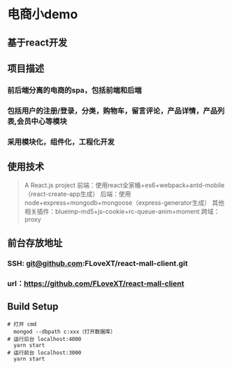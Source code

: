 # 电商小demo
## 基于react开发

## 项目描述
### 前后端分离的电商的spa，包括前端和后端
### 包括用户的注册/登录，分类，购物车，留言评论，产品详情，产品列表,会员中心等模块
### 采用模块化，组件化，工程化开发

## 使用技术
> A React.js project
> 前端：使用react全家桶+es6+webpack+antd-mobile（react-create-app生成）
> 后端：使用node+express+mongodb+mongoose（express-generator生成）
> 其他相关插件：blueimp-md5+js-cookie+rc-queue-anim+moment
> 跨域：proxy

## 前台存放地址
  ### SSH: git@github.com:FLoveXT/react-mall-client.git
  ### url：https://github.com/FLoveXT/react-mall-client

## Build Setup

``` 项目运行
# 打开 cmd 
  mongod --dbpath c:xxx（打开数据库）
# 运行后台 localhost:4000
  yarn start
# 运行前台 localhost:3000
  yarn start
```
